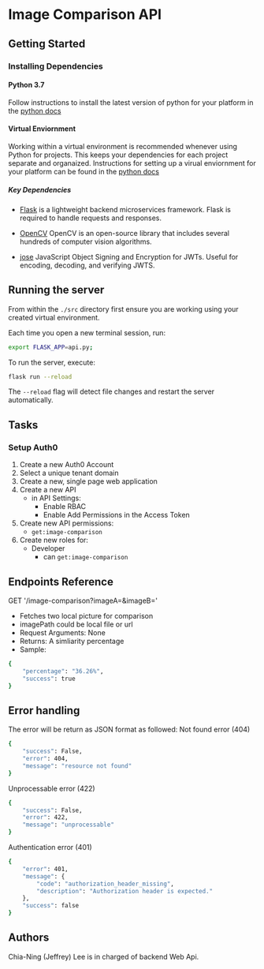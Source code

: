 # Image Comparison API

## Getting Started

### Installing Dependencies

#### Python 3.7

Follow instructions to install the latest version of python for your platform in the [python docs](https://docs.python.org/3/using/unix.html#getting-and-installing-the-latest-version-of-python)

#### Virtual Enviornment

Working within a virtual environment is recommended whenever using Python for projects. This keeps your dependencies for each project separate and organaized. Instructions for setting up a virual enviornment for your platform can be found in the [python docs](https://packaging.python.org/guides/installing-using-pip-and-virtual-environments/)


##### Key Dependencies

- [Flask](http://flask.pocoo.org/)  is a lightweight backend microservices framework. Flask is required to handle requests and responses.

- [OpenCV](http://opencv.org) OpenCV is an open-source library that includes several hundreds of computer vision algorithms.

- [jose](https://python-jose.readthedocs.io/en/latest/) JavaScript Object Signing and Encryption for JWTs. Useful for encoding, decoding, and verifying JWTS.

## Running the server

From within the `./src` directory first ensure you are working using your created virtual environment.

Each time you open a new terminal session, run:

```bash
export FLASK_APP=api.py;
```

To run the server, execute:

```bash
flask run --reload
```

The `--reload` flag will detect file changes and restart the server automatically.

## Tasks

### Setup Auth0

1. Create a new Auth0 Account
2. Select a unique tenant domain
3. Create a new, single page web application
4. Create a new API
    - in API Settings:
        - Enable RBAC
        - Enable Add Permissions in the Access Token
5. Create new API permissions:
    - `get:image-comparison`
6. Create new roles for:
    - Developer
        - can `get:image-comparison`

## Endpoints Reference

GET '/image-comparison?imageA=<imagePath>&imageB=<imagePath>'
- Fetches two local picture for comparison
- imagePath could be local file or url
- Request Arguments: None
- Returns: A simliarity percentage
- Sample: 
```bash
{
    "percentage": "36.26%",
    "success": true
}
```

## Error handling

The error will be return as JSON format as followed:
Not found error (404)
```bash
{
    "success": False,
    "error": 404,
    "message": "resource not found"
}
```

Unprocessable error (422)
```bash
{
    "success": False,
    "error": 422,
    "message": "unprocessable"
}
```
Authentication error (401)
```bash
{
    "error": 401,
    "message": {
        "code": "authorization_header_missing",
        "description": "Authorization header is expected."
    },
    "success": false
}
```


## Authors
Chia-Ning (Jeffrey) Lee is in charged of backend Web Api.
